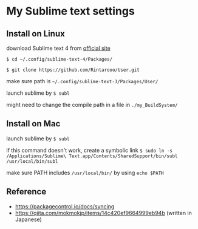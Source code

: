# My Sublime text settings

## Install on Linux

download Sublime text 4 from [official site](https://www.sublimetext.com/download)
  
`$ cd ~/.config/sublime-text-4/Packages/`
  
`$ git clone https://github.com/Rintarooo/User.git`
  
make sure path is `~/.config/sublime-text-3/Packages/User/`
  
launch sublime by `$ subl`
  
might need to change the compile path in a file in `./my_BuildSystem/`
  
  
## Install on Mac
  
launch sublime by `$ subl`
  
if this command doesn't work, create a symbolic link `$ sudo ln -s /Applications/Sublime\ Text.app/Contents/SharedSupport/bin/subl /usr/local/bin/subl`
  
make sure PATH includes `/usr/local/bin/` by using `echo $PATH`

## Reference
* https://packagecontrol.io/docs/syncing
* https://qiita.com/mokmokjp/items/14c420ef9664999eb94b (written in Japanese)

